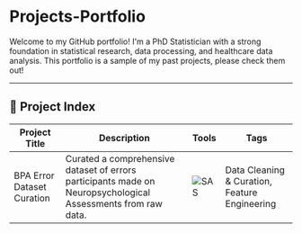 # Projects-Portfolio

Welcome to my GitHub portfolio! I'm a PhD Statistician with a strong foundation in statistical research, data processing, and healthcare data analysis. This portfolio is a sample of my past projects, please check them out! 

---

## 🔬 Project Index

| Project Title | Description | Tools | Tags |
|---------------|-------------|-------|------|
|BPA Error Dataset Curation | Curated a comprehensive dataset of errors participants made on Neuropsychological Assessments from raw data. |![SAS](https://img.shields.io/badge/SAS-005DAC?style=flat&logo=data%3Aimage%2Fpng%3Bbase64%2CiVBORw0KGgoAAAANSUhEUgAAAFgAAABYCAIAAAD%2B96djAAAN70lEQVR42uVceYwb1RmfQiP1QKDSViJSVQl6AKJUrVRRBH%2B0aqUKFYmSAqJqEVCpSpuwh3ezl4%2BEI1eDgE0KVQ4OiU20IYVQoCRhbY%2FHM3snm9313kf2xNnDHo%2BP9dpee73u92Y84xl7Zuw9bA%2FCert69o7fznzve7%2Fv9x3vYQn25WZfX9o%2BwzAY92aRfRWm73ItMm4X1w%2F7PSt%2BD9cP%2Beigly78%2FUAHZIHBT8H%2BZdRPJ5YZ6ETiiUuO6ZPN4693zh%2BinNWfDBovDL7dvdg04b885oz4kuIIet00L7J831veBeH3uNeC6OHbZv07P%2Bj%2FwSsdWCWOlZixChzbY0P9PThWZUMN%2BjorpsOxUss3Xmx57OzQqdYJP0PzeuTKryDyN3TA406EvZO%2B6JPnRjCdBSu3YtUEVmfHjCRmotSakcL0dqyGwCptWDl%2B12vtb7WMJ9dzfsSBlkb%2BBGEZmP3%2By%2B1YiQWrtrEPzz2%2FuCO8FT6k0t%2FCF0F2oD41xJFmJwBJmMeULwBGzM4twDRiZVZ2%2FtOeTfqQJjJDFqR8M5CsOOznBj2JFR%2Bz1dixlYLwsDd3hJpFWlBrz%2Bk5jZScXnB%2FkvsWiKPM8r0jbTRv%2FDSKEXccaUFYYGSf0Mgv%2BMxmkuvnfjFIWWf7T9cUZ4M0hBFAAcKrawjhAA6NpLRRcn0qJaysF5syL6CQapRYdR8PaAsjFoIxrMyMEEG46SQEUCkbkXpySnQNJRWKVDQG6WhpcoQPy%2FHHGnoSEW%2FxMWLJS%2Fsiq1i5BdOL51k8jZT0ASj5%2BU%2FZSwtiGQC0NXasCscqrahfhqPfrO1AV4qVSIc%2FeaZXExiBOILenqH2si3jTzDnVQQ8%2Bc37W58623ey5dq4J4wGXfEnIj5ufOjQND1Ch8%2F0Lj7V6Pj2gVYkKWBfgkTKrPsuDSeCnuJgBFA96HzrQFvSQEgmnJJTdWkfRADzX2Or%2BKg%2FvIrGjAU8y96kLXBJfROBaMM1QNKgc%2BLK%2FHf2UynzVGKxDX5eNIz485lu9DACmCvBfqZcEKcmjhJj3DgMvT6%2BCHY67EPzP06HfnqsE60aEEctGQ0wG%2FZNNi6IUXcIe86svPIpeTMBilBqfaRxOL7ECM7VZhYmKAjowo37WmHY373dnQh5C4oR8O9veoHC6sjcVIBvAKillobOKaCGW8tfAEdACtjTn075ouDmFQ4j3mm7htzEdPuXSRBEF4BxrSI8kTVY51tO6sEZS0R9e22zX3uxFYC2EBgBqxnm85aD7Uk%2FIh0UKTmJUOjiGrubppfzGXoBvXjidA81EygERoDi2YedCJ%2BM2aix0Fh%2FKRJPBBk630EgIN2vts0VCCOePDfMUumcbUSJxTrojPgLFIZzzi%2B68o0R3D9Axs8gOI6yrFlkQSrxsotTAK4FCwhuIHizEYzonuDWBSk%2F%2BWkMUo%2B445b4ApqLWdYToyyJynCTDHIOpQ4%2F3Tkp8EXFoB7jjgcZIa7tdrmKIIh1fS0WYMouTqKloWgvRH2kDvbsZi%2FkdSyGH39v5Lv7m%2B97o7OehTqfx71Y4HD%2B%2BjA5yPy%2BYRC5gIIjLG842VZF6P83mI2Y%2BX516ipiqNU2ZGJRxAXx5dkFN2iGpvMaP6lvZ%2F2cbKEkaCXmUEzRj%2BD4yC9O9Ca9FXFDjoOd8ym0ixF3viq4m5Sar20gbzBRKuMAcBxvmeBxN6NVEz8%2B2gXOJlgALWIE3P79pxxYLaHgbouQstb%2B4ImutSW1GMH2Ix0ieprBSnX4M%2BdHNYoRa0Fmx9lhHiNUWzXxzHt9sQCtxkckzqssEzO%2F2bUA0tciRuw634diSjImQ7o09tj05ik1mAwxong3qeCnkNjupv7FZS1ixMnmcSmPUACLPbbqzybVBBH03PVahyi6pTAOm8iIsz6OhjACTEBgZQ2FDI2UgqPJv60hnjjTuxpQw4hROoTtNksj95RM7BOZVVxbGMH1EVPSk1kidHX2u%2Bs7syZg9l4YTDmyKgmeauLOo1e4%2BKVWMCIW8DxxxoG8T1M2p7MCV791DjIfbuiXUAmTgiwq8D%2B%2Be1VDGAFrFR%2BcRYmG9LxLxt2XWXrml8GPyDrmrS%2BRrCXKBE7poiuxnLw8l9BUfcRXjHY%2Bo6NEJSisxv7w21254A66j2qCT46oatlzZtvAjIbqIw58NpTS51RUQjR7nLKUWnIckwmvgqVMpchM0qynSWJEovE1TdRHcG5yMjxjUkpeUhxTRvm4HHLWAD3WCV9SFkaldCFvRPSEOmctaF7jjY455CkqMiu%2BU2odmpnPccx9%2BAxMeAZMZKhbNXHHy22awAjkC634tz3fgha2GDJNGRSrzv7N%2Fe2JiC9ruAUZkVjgN%2B%2F0obxm1kKBCtvjp3u49F%2BR6yOWGHrQFeb9Bdk0F9%2BqbL8%2BdTWXpA4nrFsPtov8uswSCVLI%2Fb6Cj2qiPgImZEdDL6oSzOqDlVkPN19PhLK7T2BEln0Ma0TIHOLj1tZRZ9DrLiZGJANtYd%2BNz7fKJXsyLZ%2FlU8fsSg41cUEvvbC8ijLdBlI5IMhHA%2FfYln2eomGEuD%2F%2B%2BQKiyQYye5qnzLocS%2BRCscBJaeicQrIwZhu2hrjnjZ5E1O8qeg1V1E83dEyAlsqRQil8guIYqHjQ58kheQ%2FrrqppWmSYZD1U9m259TXiWtTvKRpGiPs73%2B9DaWGl8ITQr7bd%2FuqVHEuKE1HfvUc7M9i3nKtebt1kjHPLBJGIeH92rCMjZiPXKvA%2FnRsBRco6Ju12xZYYVHxgIFUTCMg9fejdAQAsrdRZbttLyoUhM%2BhWifn45fkcx2y8PImV43IZA6le7G5yBqJaqcUG3USrWq%2ByOvi2q6lvcTns8%2BSia9sPtUhjWbyOGEgxnf%2FliW4N1WIPu5b5uBOpXE%2FE1RCZ13Ib0zbpFRUiSJIGqU9QCaplbHa%2ByBgh7h%2BzjfKWT7W8sM5%2BI5v7oHMAOawalzy2rHyriacaHdrar%2FHs%2BRFUH5r28KaMNVJlu7c%2Bu%2FsUX2L%2B9tE4n3Ml1cxHLQl%2BzXrTQvndr3H7kZac6knKrQeJmaxc8%2BKYj5Vs1tFwfOjz9eZN87ini6NMaIrq7AoliFRymwIbd7rkmFYfc3hmTmo7ZKOEiHFXXprU3J6uaDyBlTSJ1rZCRSYKixPqY0Z8tKRwK1OsfKrxR%2FWXtbWnCzoRv6drLiiKOylMI%2FwutfZPz3HxS6VyZ1HMhqtLkZpPwaBW4IkQoyGMEPrH2q9jpRbl6uxk7L%2BpX3FtJ4ODJWZFM2SSuB5zC5rc9wls%2BtHGoSxQt8sci6uNM3N9gcUIVa%2BcTyNM%2BaLrrbkphCC4%2BURFAEpp9Fr79kPN6uN80jONVeQQATIgM3Q1t3xK4TAiFXdyuyIBb3LbSWpnG2%2F8dzUtBGMqcxgNePbZZlEoTNgSZxT2xpHpEb0K%2FGI2G1QcjOBjnG46HEfID%2BRCADbwVnc3tc0uZV1ct%2F2zQxIHS44g1QXutw6nhmY1vTd82Us7F90PnHKg%2FUqlVpjhR04PxNYSYFzUv%2BsOxVCU2JRZskVK%2BnxWaSm6tt49IAUVhJDg4%2BKduSdpdjQOspGODGNhICVeHPcJm15b717yIhybIMBnjtdPOedFwUtZbiZJo9x6oFWjPGKzPsvLrdJtYyr7RCkuyRgLePKOEeAyF6xEGNbOIfOIKBRKZt8wVW61TngL4Wtc6J3yFaomtm3MiTBVyeMW75Dl%2BmyuvBDxCM7Pf6hhMLHic%2BXZvlxzLmCVhMSbkOHmaclh218%2FHIsHmQLFLMHPffTdnkTMnz9BDM%2FMI0ou3vRrSNMISkYjnjOHVxMMvaHNbetdGmw9vQ9cgx1nR0AvfPQWLxMA%2FP92T2PlNkkI36TqXPAwibY7bvT8gI3wCOA%2FDQ43tvOzm19qmXAubK0gnnnPgZJmhnVupITrdTbQBc%2BGN8BueD%2Fd9sOtiOSUWZ8%2B69hMPlrAGnJoZtteO5tbJ9fddPhhy0gRcp9AEOcWXTAJaCrAdyi3Pnt%2BZG4pCk7Bumz46hIDX%2BmZD%2F7831eRgdCvUxH4PPAPX2nfzIapzfoaKAdVYklt9y4x33KwvdY8c9ExE%2Ba3O68GPFF%2Bfx90hFrciJ%2B%2B4JjRXZr66vMtKPRUS6gdqqBy%2FIAena5Q5PoIALbKjweSNZfcfaPbsiHAL7Vu29d83%2FGeHQ29Oz8YMFmn91qn%2F3F%2B4PHTvQ%2Bc7P36Cy1o%2FivYE6gUj1xQlwuV3DxXapl0zm%2BBIDY%2FxF8ae%2FnYUcbZGLXs8RiwdmDlQ4MOvK0VDsOg1AqOsp49oUc51BlvWCtnzMDi%2FPsHfTwFpDbRyFxHMHHn7Vgdk9e1dcYMvF4nxxFe6O2q9RHSZqIU%2Fyo%2BmcVEpoehqogbjPb42laWnW6ZIAAF%2B6fmsL0tcvYvG%2ByZMs6YUDqTiD1s6Lenurbq4KV8xSOAXzx9rh9Fk1JlLkqF6zmewCFi0JU4oMyH3dNbHx%2FJQ32EKxFkgE%2Fcf9LB7uYkckU%2BmbiTKHMDIijH9dZZUIRlrzsvgshHqM4LDkjEB%2FzqD2cG0MYtdKgOkQNrJtNZc40d2aMaQm%2BZDvmZ%2BBKTPzcv7zHLkNf9L%2FvYg2%2F2oawEEKdK9iwpVFhuT828gbWFdShziZiFjj11Sk899NbV969MCgGhL%2Bp5llLq5QWfdcAVOtZ2HSjW3fWdN73UiiSiQzrPFV%2Ffdrj1geNXyj69drbfPe5cFM6hyveRnoWOWQrFG4hl84dnoapyvrAc1r8Q1wZfxlXgTfIFDudr9%2FwIhmG%2BzAdBC%2F3%2FA5uHCSYYSzIyAAAAAElFTkSuQmCC&logoColor=white) | Data Cleaning & Curation, Feature Engineering
